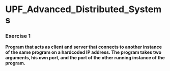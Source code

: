 # UPF_Advanced_Distributed_Systems

<h3><b>Exercise 1<b></h3>
  
Program that acts as client and server that connects to another instance of the same program on a hardcoded IP address. The program takes two arguments, his own port, and the port of the other running instance of the program.
